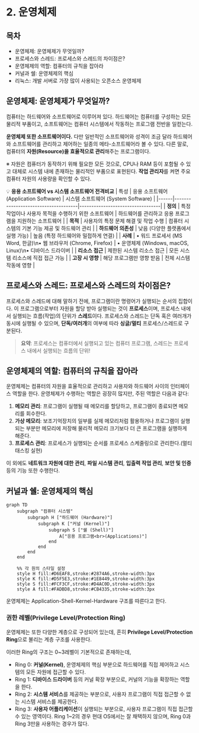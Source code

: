 # 2. 운영체제

## 목차
- 운영체제: 운영체제가 무엇일까?
- 프로세스와 스레드: 프로세스와 스레드의 차이점은?
- 운영체제의 역할: 컴퓨터의 규칙을 잡아라
- 커널과 쉘: 운영체제의 핵심
- 리눅스: 개발 서버로 가장 많이 사용되는 오픈소스 운영체제

## 운영체제: 운영체제가 무엇일까?

컴퓨터는 하드웨어와 소프트웨어로 이루어져 있다. 하드웨어는 컴퓨터를 구성하는 모든 물리적 부품이고, 소프트웨어는 컴퓨터 시스템에서 작동하는 프로그램 전반을 일컫는다.

**운영체제 또한 소프트웨어이다.** 다만 일반적인 소프트웨어와 성격이 조금 달라 하드웨어와 소프트웨어를 관리하고 제어하는 일종의 메타-소프트웨어라 볼 수 있다. 다른 말로, 컴퓨터의 **자원(Resource)을 효율적으로 관리**해주는 프로그램이다.

※ 자원은 컴퓨터가 동작하기 위해 필요한 모든 것으로, CPU나 RAM 등이 포함될 수 있고 대체로 시스템 내에 존재하는 물리적인 부품으로 표현된다. **작업 관리자**를 켜면 주요 컴퓨터 자원의 사용량을 확인할 수 있다.

💡 **응용 소프트웨어 vs 시스템 소프트웨어 전격비교**
| 특성 | 응용 소프트웨어 (Application Software) | 시스템 소프트웨어 (System Software) |
|------|-------------------------------------|----------------------------------|
| **정의** | 특정 작업이나 사용자 목적을 수행하기 위한 소프트웨어 | 하드웨어를 관리하고 응용 프로그램을 지원하는 소프트웨어 |
| **목적** | 사용자의 특정 문제 해결 및 작업 수행 | 컴퓨터 시스템의 기본 기능 제공 및 하드웨어 관리 |
| **하드웨어 의존성** | 낮음 (다양한 플랫폼에서 실행 가능) | 높음 (특정 하드웨어와 밀접하게 연결) |
| **사례** | • 워드 프로세서 (MS Word, 한글)\n• 웹 브라우저 (Chrome, Firefox) | • 운영체제 (Windows, macOS, Linux)\n• 디바이스 드라이버 |
| **리소스 접근** | 제한된 시스템 리소스 접근 | 모든 시스템 리소스에 직접 접근 가능 |
| **고장 시 영향** | 해당 프로그램만 영향 받음 | 전체 시스템 작동에 영향 |

## 프로세스와 스레드: 프로세스와 스레드의 차이점은?

프로세스와 스레드에 대해 말하기 전에, 프로그램이란 명령어가 실행되는 순서의 집합이다. 이 프로그램으로부터 자원을 할당 받아 실행되는 것이 **프로세스**이며, 프로세스 내에서 실행되는 흐름(작업)의 단위가 **스레드**이다. 프로세스와 스레드는 단독 혹은 여러개가 동시에 실행될 수 있으며, **단독/여러개**의 여부에 따라 **싱글/멀티** 프로세스/스레드로 구분된다.

> **요약**: 프로세스는 컴퓨터에서 실행되고 있는 컴퓨터 프로그램, 스레드는 프로세스 내에서 실행되는 흐름의 단위!

## 운영체제의 역할: 컴퓨터의 규칙을 잡아라

운영체제는 컴퓨터의 자원을 효율적으로 관리하고 사용자와 하드웨어 사이의 인터페이스 역할을 한다. 운영체제가 수행하는 역할은 굉장히 많지만, 주된 역할은 다음과 같다:

1. **메모리 관리**: 프로그램이 실행될 때 메모리를 할당하고, 프로그램이 종료되면 메모리를 회수한다.
2. **가상 메모리**: 보조기억장치의 일부를 실제 메모리처럼 활용하거나 프로그램이 실행되는 부분만 메모리에 저장해 물리적 메모리 크기보다 더 큰 프로그램을 실행하게 해준다.
3. **프로세스 관리**: 프로세스가 실행되는 순서를 프로세스 스케줄링으로 관리한다.(멀티태스킹 실현)

이 외에도
**네트워크 자원에 대한 관리**, **파일 시스템 관리**, **입출력 작업 관리**, **보안 및 인증**등의 기능 또한 수행한다.

## 커널과 쉘: 운영체제의 핵심

```mermaid
graph TD
    subgraph "컴퓨터 시스템"
        subgraph H ["하드웨어 (Hardware)"]
            subgraph K ["커널 (Kernel)"]
                subgraph S ["쉘 (Shell)"]
                    A["응용 프로그램<br>(Applications)"]
                end
            end
        end
    end
    
    %% 각 원의 스타일 설정
    style H fill:#D6EAF8,stroke:#2874A6,stroke-width:3px
    style K fill:#D5F5E3,stroke:#1E8449,stroke-width:3px
    style S fill:#FCF3CF,stroke:#D4AC0D,stroke-width:3px
    style A fill:#FADBD8,stroke:#CB4335,stroke-width:3px
```

운영체제는 Application-Shell-Kernel-Hardware 구조를 따른다고 한다.

### 권한 레벨(Privilege Level/Protection Ring)
운영체제는 또한 다양한 계층으로 구성되어 있는데, 흔히 **Privilege Level/Protection Ring**으로 불리는 계층 구조를 사용한다.

이러한 Ring의 구조는 0~3레벨이 기본적으로 존재하는데,
- Ring 0: **커널(Kernel)**, 운영체제의 핵심 부분으로 하드웨어를 직접 제어하고 시스템의 모든 자원에 접근할 수 있다.
- Ring 1: **디바이스 드라이버** 등의 커널 확장 부분으로, 커널의 기능을 확장하는 역할을 한다.
- Ring 2: **시스템 서비스**를 제공하는 부분으로, 사용자 프로그램이 직접 접근할 수 없는 시스템 서비스를 제공한다.
- Ring 3: **사용자 어플리케이션**이 실행되는 부분으로, 사용자 프로그램이 직접 접근할 수 있는 영역이다.
Ring 1~2의 경우 현대 OS에서는 잘 채택하지 않으며, Ring 0과 Ring 3만을 사용하는 경우가 많다.